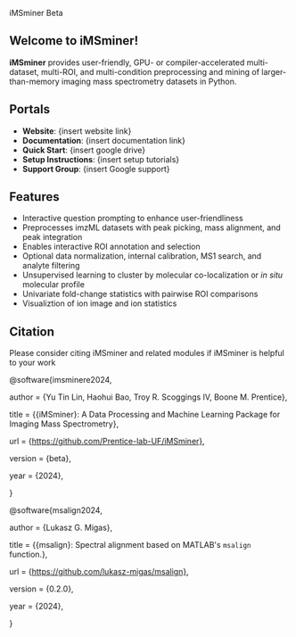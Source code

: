 iMSminer Beta

## **Welcome to iMSminer!**
**iMSminer** provides user-friendly, GPU- or compiler-accelerated multi-dataset, multi-ROI, and multi-condition preprocessing and mining of larger-than-memory imaging mass spectrometry datasets in Python.

## **Portals**
- **Website**: {insert website link}
- **Documentation**: {insert documentation link}
- **Quick Start**: {insert google drive}
- **Setup Instructions**: {insert setup tutorials}
- **Support Group**: {insert Google support}

## **Features**
- Interactive question prompting to enhance user-friendliness
- Preprocesses imzML datasets with peak picking, mass alignment, and peak integration
- Enables interactive ROI annotation and selection
- Optional data normalization, internal calibration, MS1 search, and analyte filtering
- Unsupervised learning to cluster by molecular co-localization or *in situ* molecular profile
- Univariate fold-change statistics with pairwise ROI comparisons
- Visualiztion of ion image and ion statistics 

## **Citation**
Please consider citing iMSminer and related modules if iMSminer is helpful to your work

@software{imsminere2024,

  author = {Yu Tin Lin, Haohui Bao, Troy R. Scoggings IV, Boone M. Prentice},
  
  title = {{iMSminer}: A Data Processing and Machine Learning Package for Imaging Mass Spectrometry},
  
  url = {https://github.com/Prentice-lab-UF/iMSminer},
  
  version = {beta},
  
  year = {2024},
  
}

@software{msalign2024,

  author = {Lukasz G. Migas},
  
  title = {{msalign}: Spectral alignment based on MATLAB's `msalign` function.},
  
  url = {https://github.com/lukasz-migas/msalign},
  
  version = {0.2.0},
  
  year = {2024},
  
}
